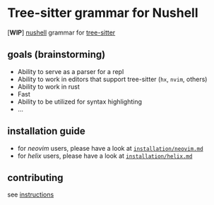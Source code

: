 # Tree-sitter grammar for Nushell

[**WIP**] [nushell](https://github.com/nushell/nushell) grammar for [tree-sitter](https://tree-sitter.github.io/tree-sitter/)

## goals (brainstorming)

- Ability to serve as a parser for a repl
- Ability to work in editors that support tree-sitter (`hx`, `nvim`, others)
- Ability to work in rust
- Fast
- Ability to be utilized for syntax highlighting
- ...

## installation guide
- for *neovim* users, please have a look at [`installation/neovim.md`](installation/neovim.md)
- for *helix* users, please have a look at [`installation/helix.md`](installation/helix.md)

## contributing
see [instructions](./CONTRIBUTING.md)
